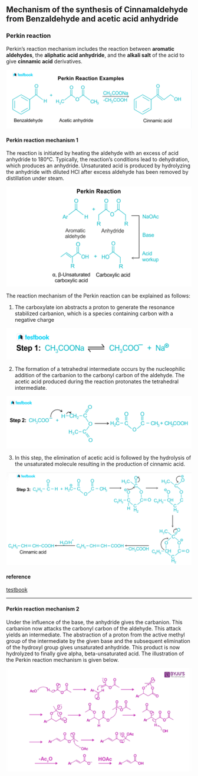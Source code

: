 ## Mechanism of the synthesis of Cinnamaldehyde from Benzaldehyde and acetic acid anhydride

### Perkin reaction

Perkin’s reaction mechanism includes the reaction between **aromatic aldehydes**, the **aliphatic acid anhydride**, 
and the **alkali salt** of the acid to give **cinnamic acid** derivatives.

![perkin12.png](https://github.com/LoqmanSamani/cinnamaldehyde/blob/systembiology/images/perkin12.png)

#### Perkin reaction mechanism 1

The reaction is initiated by heating the aldehyde with an excess of acid anhydride to 180°C. Typically, the reaction’s conditions lead to dehydration, which produces an anhydride. Unsaturated acid is produced by hydrolyzing the anhydride with diluted HCl after excess aldehyde has been removed by distillation under steam. 

![perkin8.png](https://github.com/LoqmanSamani/cinnamaldehyde/blob/systembiology/images/perkin8.png)


The reaction mechanism of the Perkin reaction can be explained as follows:

1) The carboxylate ion abstracts a proton to generate the resonance stabilized carbanion, which is a species containing carbon with a negative charge

![perkin9.png](https://github.com/LoqmanSamani/cinnamaldehyde/blob/systembiology/images/perkin9.png)

2) The formation of a tetrahedral intermediate occurs by the nucleophilic addition of the carbanion to the carbonyl carbon of the aldehyde. The acetic acid produced during the reaction protonates the tetrahedral intermediate.

![perkin10.png](https://github.com/LoqmanSamani/cinnamaldehyde/blob/systembiology/images/perkin10.png)

3) In this step, the elimination of acetic acid is followed by the hydrolysis of the unsaturated molecule resulting in the production of cinnamic acid.

![perkin11.png](https://github.com/LoqmanSamani/cinnamaldehyde/blob/systembiology/images/perkin11.png)


#### reference

[testbook](https://testbook.com/chemistry/perkin-reaction-mechanism)

-----------------------------------------------------------------------------------------------------------------------

#### Perkin reaction mechanism 2

Under the influence of the base, the anhydride gives the carbanion. This carbanion now attacks the carbonyl carbon of the aldehyde.
This attack yields an intermediate. The abstraction of a proton from the active methyl group of the intermediate by the given base and the subsequent elimination of the hydroxyl group gives unsaturated anhydride.
This product is now hydrolyzed to finally give alpha, beta-unsaturated acid. The illustration of the Perkin reaction mechanism is given below.

![perkin13.png](https://github.com/LoqmanSamani/cinnamaldehyde/blob/systembiology/images/perkin13.png)


